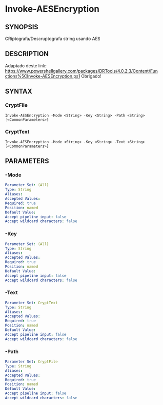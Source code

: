 ﻿---
external help file: powershai-help.xml
schema: 2.0.0
powershai: true
---

# Invoke-AESEncryption

## SYNOPSIS <!--!= @#Synop !-->
CRiptografa/Descruptografa string usando AES

## DESCRIPTION <!--!= @#Desc !-->
Adaptado deste link: https://www.powershellgallery.com/packages/DRTools/4.0.2.3/Content/Functions%5CInvoke-AESEncryption.ps1
Obrigado!

## SYNTAX <!--!= @#Syntax !-->

### CryptFile
```
Invoke-AESEncryption -Mode <String> -Key <String> -Path <String> [<CommonParameters>]
```

### CryptText
```
Invoke-AESEncryption -Mode <String> -Key <String> -Text <String> [<CommonParameters>]
```

## PARAMETERS <!--!= @#Params !-->

### -Mode

```yml
Parameter Set: (All)
Type: String
Aliases: 
Accepted Values: 
Required: true
Position: named
Default Value: 
Accept pipeline input: false
Accept wildcard characters: false
```

### -Key

```yml
Parameter Set: (All)
Type: String
Aliases: 
Accepted Values: 
Required: true
Position: named
Default Value: 
Accept pipeline input: false
Accept wildcard characters: false
```

### -Text

```yml
Parameter Set: CryptText
Type: String
Aliases: 
Accepted Values: 
Required: true
Position: named
Default Value: 
Accept pipeline input: false
Accept wildcard characters: false
```

### -Path

```yml
Parameter Set: CryptFile
Type: String
Aliases: 
Accepted Values: 
Required: true
Position: named
Default Value: 
Accept pipeline input: false
Accept wildcard characters: false
```